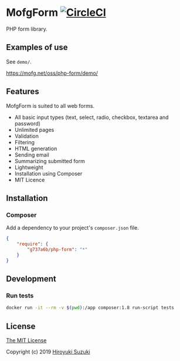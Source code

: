 # MofgForm [![CircleCI](https://circleci.com/gh/g737a6b/php-form.svg?style=svg)](https://circleci.com/gh/g737a6b/php-form)

PHP form library.

## Examples of use

See `demo/`.

https://mofg.net/oss/php-form/demo/

## Features

MofgForm is suited to all web forms.

- All basic input types (text, select, radio, checkbox, textarea and password)
- Unlimited pages
- Validation
- Filtering
- HTML generation
- Sending email
- Summarizing submitted form
- Lightweight
- Installation using Composer
- MIT Licence

## Installation

### Composer

Add a dependency to your project's `composer.json` file.

```json
{
	"require": {
		"g737a6b/php-form": "*"
	}
}
```

## Development

### Run tests

```sh
docker run -it --rm -v $(pwd):/app composer:1.8 run-script tests
```

## License

[The MIT License](http://opensource.org/licenses/MIT)

Copyright (c) 2019 [Hiroyuki Suzuki](https://mofg.net)
